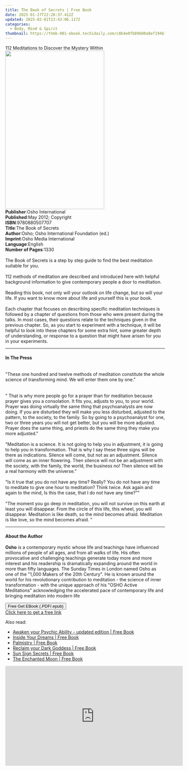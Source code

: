 ```yaml
---
title: The Book of Secrets | Free Book
date: 2025-01-27T22:28:37.412Z
updated: 2025-02-01T23:43:06.117Z
categories:
  - Body, Mind & Spirit
thumbnail: https://thmb-001-ebook.techidaily.com/c8b4e0fb89600a8ef194b73aa326a4a7406b3e5e44ac22ab417eedb447491e98.jpg
---
```

<main id="book-container">
  <div class="flex flex-col">
    <div class="book-brief flex-1 py-6 px-4 sm:p-6 md:py-10 md:px-8">
      <!-- brief-->
      <div class="book-brief-main">
        112 Meditations to Discover the Mystery Within
      </div>
    </div>
    <div
      class="book-meta-info flex-1 grid gap-4 col-start-1 col-end-3 row-start-1 sm:mb-6 sm:grid-cols-4 lg:gap-6 lg:col-start-2 lg:row-end-6 lg:row-span-6 lg:mb-0"
    >
      <div
        class="book-meta-info-left place-content-center mt-4 p-4 text-sm leading-6 col-start-2 col-span-2 dark:text-slate-400"
      >
        <img
          class="w-full h-500 object-cover rounded-lg sm:h-255 sm:col-span-2 lg:col-span-full"
          src="https://img-001-ebook.techidaily.com/9dd8edde19435eafdd1449f91843e3d54d9e9715a71da0409723f151e19d5eba.jpg"
          alt=""
          width="312"
          height="500"
        />
      </div>
      <div
        class="book-meta-info-right mt-2 col-start-1 row-start-2 col-span-3 self-center"
      >
        <!-- meta data  -->
        <div class="flex flex-col px-4 md:px-8">
          <div class="flex-1">
            <strong>Publisher</strong>:<span class="px-2"
              >Osho International</span
            >
          </div>
          <div class="flex-1">
            <strong>Published</strong>:<span class="px-2"
              >May 2012; Copyright</span
            >
          </div>
          <div class="flex-1">
            <strong>ISBN</strong>:<span class="px-2">9780880507707</span>
          </div>
          <div class="flex-1">
            <strong>Title</strong>:<span class="px-2">The Book of Secrets</span>
          </div>
          <div class="flex-1">
            <strong>Author</strong>:<span class="px-2"
              >Osho; Osho International Foundation (ed.)</span
            >
          </div>
          <div class="flex-1">
            <strong>Imprint</strong>:<span class="px-2"
              >Osho Media International</span
            >
          </div>
          <div class="flex-1">
            <strong>Language</strong>:<span class="px-2">English</span>
          </div>
          <div class="flex-1">
            <strong>Number of Pages</strong>:<span class="px-2">1330</span>
          </div>
        </div>
      </div>
    </div>
    <div class="book-description flex-1 py-6 px-4 sm:p-6 md:py-10 md:px-8">
      <div class="book-description-main">
        <div accordion-content="" id="description">
          <br />The Book of Secrets is a step by step guide to find the best
          meditation suitable for you.<br /><br />112 methods of meditation are
          described and introduced here with helpful background information to
          give contemporary people a door to meditation.<br /><br />Reading this
          book, not only will your outlook on life change, but so will your
          life. If you want to know more about life and yourself this is your
          book.<br /><br />Each chapter that focuses on describing specific
          meditation techniques is followed by a chapter of questions from those
          who were present during the talks. In most cases, their questions
          relate to the techniques given in the previous chapter. So, as you
          start to experiment with a technique, it will be helpful to look into
          these chapters for some extra hint, some greater depth of
          understanding, or response to a question that might have arisen for
          you in your experiments.
        </div>
        <div class="accordion-fader"></div>
      </div>
    </div>
    <div class="book-excerpts flex-1 py-6 px-4 sm:p-6 md:py-10 md:px-8">
      <!-- excerpts-->
      <div class="book-excerpts-main">
        <hr />
        <h4 class="placeholder placeholder-heading">
          <span>In The Press</span>
        </h4>
        <p>
          <br />"These one hundred and twelve methods of meditation constitute
          the whole science of transforming mind. We will enter them one by
          one."<br /><br /><br />" That is why more people go for a prayer than
          for meditation because prayer gives you a consolation. It fits you,
          adjusts to you, to your world. Prayer was doing virtually the same
          thing that psychoanalysts are now doing. If you are disturbed they
          will make you less disturbed, adjusted to the pattern, to the society,
          to the family. So by going to a psychoanalyst for one, two or three
          years you will not get better, but you will be more adjusted. Prayer
          does the same thing, and priests do the same thing they make you more
          adjusted."<br /><br />"Meditation is a science. It is not going to
          help you in adjustment, it is going to help you in transformation.
          That is why I say these three signs will be there as indications.
          Silence will come, but not as an adjustment. Silence will come as an
          inner flowering. Then silence will not be an adjustment with the
          society, with the family, the world, the business no! Then silence
          will be a real harmony with the universe."<br /><br />"Is it true that
          you do not have any time? Really? You do not have any time to meditate
          to give one hour to meditation? Think twice. Ask again and again to
          the mind, Is this the case, that I do not have any time?”"<br /><br />"The
          moment you go deep in meditation, you will not survive on this earth
          at least you will disappear. From the circle of this life, this wheel,
          you will disappear. Meditation is like death, so the mind becomes
          afraid. Meditation is like love, so the mind becomes afraid. "
        </p>
      </div>
    </div>
    <div class="book-about-author flex-1 py-6 px-4 sm:p-6 md:py-10 md:px-8">
      <!-- about author-->
      <div class="book-main-author-main">
        <hr />
        <h4 class="placeholder placeholder-heading">
          <span>About the Author</span>
        </h4>
        <p>
          <b>Osho</b> is a contemporary mystic whose life and teachings have
          influenced millions of people of all ages, and from all walks of life.
          His often provocative and challenging teachings generate today more
          and more interest and his readership is dramatically expanding around
          the world in more than fifty languages. The Sunday Times in London
          named Osho as one of the "1,000 Makers of the 20th Century". He is
          known around the world for his revolutionary contribution to
          meditation - the science of inner transformation - with the unique
          approach of his "OSHO Active Meditations" acknowledging the
          accelerated pace of contemporary life and bringing meditation into
          modern life
        </p>
      </div>
    </div>
    <div class="book-free-get flex-1 py-6 px-4 sm:p-6 md:py-10 md:px-8">
      <button
        id="btn-free-get"
        class="bg-blue-500 hover:bg-blue-700 text-white font-bold py-2 px-4 rounded"
      >
        Free Get EBook (.PDF/.epub)
      </button>
      <div id="countdown-display" class="px-2 text-lg mt-2"></div>
      <a
        id="free-link"
        class="hidden bg-blue-500 hover:bg-blue-700 text-white font-bold py-2 px-4 rounded"
        href="https://www.ebooks.com/en-us/book/96476461/the-book-of-secrets/osho/"
        target="_blank"
        >Click here to get a free link</a
      >
    </div>
    <script>
      let countdownTime = 0;
      let countdownInterval = null;
      document
        .getElementById('btn-free-get')
        .addEventListener('click', startCountdown);
      function startCountdown() {
        countdownTime = new Date().getTime() + 60000 * 3;
        countdownInterval = setInterval(updateCountdown, 1000);
        document.getElementById('btn-free-get').disabled = true;
        document
          .getElementById('btn-free-get')
          .classList.add('bg-gray-500', 'cursor-not-allowed');
      }
      function updateCountdown() {
        let currentTime = new Date().getTime();
        let timeLeft = countdownTime - currentTime;
        let secondsLeft = Math.floor(timeLeft / 1000);
        document.getElementById('countdown-display').innerHTML =
          `Remaining time: ${secondsLeft} seconds.`;
        if (secondsLeft <= 0) {
          clearInterval(countdownInterval);
          document.getElementById('btn-free-get').classList.add('hidden');
          document.getElementById('free-link').classList.remove('hidden');
          document.getElementById('countdown-display').innerHTML = '';
        }
      }
    </script>
  </div>
</main>

<ins class="adsbygoogle"
      style="display:block"
      data-ad-client="ca-pub-7571918770474297"
      data-ad-slot="8358498916"
      data-ad-format="auto"
      data-full-width-responsive="true"></ins>
    

<span class="atpl-alsoreadstyle">Also read:</span>
<div><ul>
<li><a href="https://novels-ebooks.techidaily.com/211372500-9781922786883-awaken-your-psychic-ability-updated-edition/"><u>Awaken your Psychic Ability - updated edition | Free Book</u></a></li>
<li><a href="https://novels-ebooks.techidaily.com/211372496-9781922579935-inside-your-dreams/"><u>Inside Your Dreams | Free Book</u></a></li>
<li><a href="https://novels-ebooks.techidaily.com/211372493-9781922579898-palmistry/"><u>Palmistry | Free Book</u></a></li>
<li><a href="https://novels-ebooks.techidaily.com/211372499-9781922786807-reclaim-your-dark-goddess/"><u>Reclaim your Dark Goddess | Free Book</u></a></li>
<li><a href="https://novels-ebooks.techidaily.com/211372494-9781922579904-sun-sign-secrets/"><u>Sun Sign Secrets | Free Book</u></a></li>
<li><a href="https://novels-ebooks.techidaily.com/211372495-9781922579928-the-enchanted-moon/"><u>The Enchanted Moon | Free Book</u></a></li>
</ul></div>

<!-- affiliate ads begin -->
<iframe width="560" height="315" src="https://www.youtube.com/embed/fm0XhU5H8R4?si=cFPk6XK3X3CQSI7Y" title="YouTube video player" frameborder="0" allow="accelerometer; autoplay; clipboard-write; encrypted-media; gyroscope; picture-in-picture; web-share" referrerpolicy="strict-origin-when-cross-origin" allowfullscreen></iframe>
<!-- affiliate ads end -->

